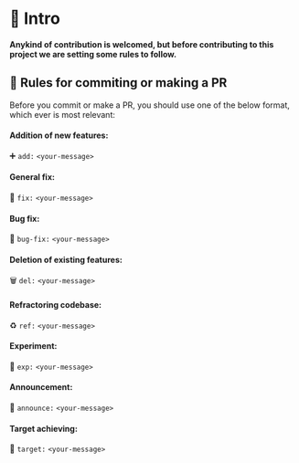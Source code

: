# 📜 Intro

<h4>

 Anykind of contribution is welcomed, but before contributing to this project we are setting some rules to follow.

</h4>


## 📝 Rules for commiting or making a PR

Before you commit or make a PR, you should use one of the below format, which ever is most relevant:

#### Addition of new features:

➕ `add:` `<your-message>`

#### General fix:

🔧 `fix:` `<your-message>`

#### Bug fix:

🐛 `bug-fix:` `<your-message>`

#### Deletion of existing features:

🗑️ `del:` `<your-message>`

#### Refractoring codebase:

♻️ `ref:` `<your-message>`

#### Experiment:

🧪 `exp:` `<your-message>`

#### Announcement:

📣 `announce:` `<your-message>`

#### Target achieving:

🎯 `target:` `<your-message>`